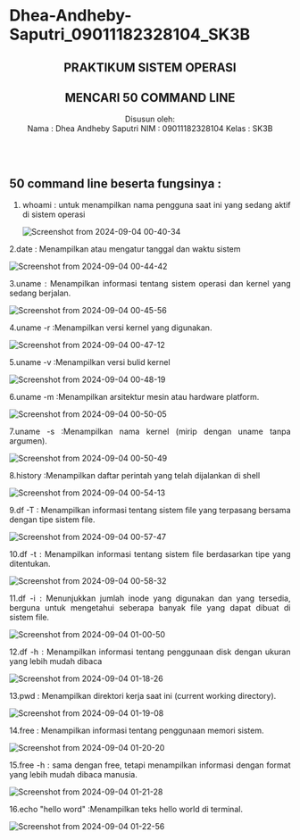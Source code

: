 # Dhea-Andheby-Saputri_09011182328104_SK3B
<div align="center">
  
## PRAKTIKUM SISTEM OPERASI
## MENCARI 50 COMMAND LINE

Disusun oleh:\
Nama : Dhea Andheby Saputri
NIM  : 09011182328104
Kelas : SK3B

<br>
<br>

</div>
<div align="justify">

## 50 command line beserta fungsinya :

1. whoami  : untuk menampilkan nama pengguna saat ini yang sedang aktif di sistem operasi

   ![Screenshot from 2024-09-04 00-40-34](https://github.com/user-attachments/assets/2599aa7a-9bea-4105-98ba-8c13615e776a)

2.date  : Menampilkan atau mengatur tanggal dan waktu sistem

![Screenshot from 2024-09-04 00-44-42](https://github.com/user-attachments/assets/ab8ced7d-bdf3-4fb1-a023-ff935ec64f7c)

3.uname : Menampilkan informasi tentang sistem operasi dan kernel yang sedang berjalan.

![Screenshot from 2024-09-04 00-45-56](https://github.com/user-attachments/assets/332a3781-a5dd-493f-a624-62a0a0116085)

4.uname -r :Menampilkan versi kernel yang digunakan.

![Screenshot from 2024-09-04 00-47-12](https://github.com/user-attachments/assets/2c8d5c6e-0aae-4d59-8eec-0d3c9b3f2fac)

5.uname -v :Menampilkan versi bulid kernel

![Screenshot from 2024-09-04 00-48-19](https://github.com/user-attachments/assets/7b7bb03b-3e95-400d-81a4-b7aef03d9085)

6.uname -m :Menampilkan arsitektur mesin atau hardware platform.

![Screenshot from 2024-09-04 00-50-05](https://github.com/user-attachments/assets/773f2dbc-07f7-492b-b011-23da380a2491)

7.uname -s :Menampilkan nama kernel (mirip dengan uname tanpa argumen).

![Screenshot from 2024-09-04 00-50-49](https://github.com/user-attachments/assets/84bb450e-718f-45d2-83a4-bf0d553db74b)

8.history :Menampilkan daftar perintah yang telah dijalankan di shell

![Screenshot from 2024-09-04 00-54-13](https://github.com/user-attachments/assets/9bcd2b48-9581-41e3-b020-501bb843b714)

9.df -T : Menampilkan informasi tentang sistem file yang terpasang bersama dengan tipe sistem file.

![Screenshot from 2024-09-04 00-57-47](https://github.com/user-attachments/assets/b40cf00b-1b97-4688-881a-00230f29f490)

10.df -t : Menampilkan informasi tentang sistem file berdasarkan tipe yang ditentukan.

![Screenshot from 2024-09-04 00-58-32](https://github.com/user-attachments/assets/b7b28afd-a66f-4f02-ad95-e98a69a635ff)

11.df -i : Menunjukkan jumlah inode yang digunakan dan yang tersedia, berguna untuk mengetahui seberapa banyak file yang dapat dibuat di sistem file.

![Screenshot from 2024-09-04 01-00-50](https://github.com/user-attachments/assets/dcbcc8f0-dc65-43be-b25d-0c579773e488)

12.df -h : Menampilkan informasi tentang penggunaan disk dengan ukuran yang lebih mudah dibaca

![Screenshot from 2024-09-04 01-18-26](https://github.com/user-attachments/assets/e416dd22-8d4b-478c-9d6b-23271263e159)

13.pwd : Menampilkan direktori kerja saat ini (current working directory).

![Screenshot from 2024-09-04 01-19-08](https://github.com/user-attachments/assets/b0eb76e1-0289-422b-ab43-bb8952966cc4)

14.free : Menampilkan informasi tentang penggunaan memori sistem.

![Screenshot from 2024-09-04 01-20-20](https://github.com/user-attachments/assets/71516932-a61c-4237-ab3a-7026778f09ba)

15.free -h : sama dengan free, tetapi menampilkan informasi dengan format yang lebih mudah dibaca manusia.

![Screenshot from 2024-09-04 01-21-28](https://github.com/user-attachments/assets/0bd9bf89-7d55-4a90-953d-f0e28edfc761)

16.echo "hello word" :Menampilkan teks hello world di terminal.

![Screenshot from 2024-09-04 01-22-56](https://github.com/user-attachments/assets/76d0eb3a-8394-4fc2-ae8f-2092df8ff80b)





